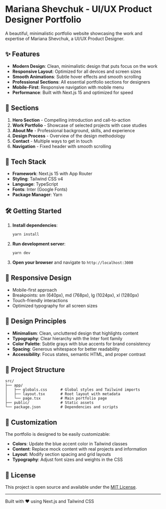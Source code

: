 # Mariana Shevchuk - UI/UX Product Designer Portfolio

A beautiful, minimalistic portfolio website showcasing the work and expertise of Mariana Shevchuk, a UI/UX Product Designer.

## ✨ Features

- **Modern Design**: Clean, minimalistic design that puts focus on the work
- **Responsive Layout**: Optimized for all devices and screen sizes
- **Smooth Animations**: Subtle hover effects and smooth scrolling
- **Professional Sections**: All essential portfolio sections for designers
- **Mobile-First**: Responsive navigation with mobile menu
- **Performance**: Built with Next.js 15 and optimized for speed

## 🎨 Sections

1. **Hero Section** - Compelling introduction and call-to-action
2. **Work Portfolio** - Showcase of selected projects with case studies
3. **About Me** - Professional background, skills, and experience
4. **Design Process** - Overview of the design methodology
5. **Contact** - Multiple ways to get in touch
6. **Navigation** - Fixed header with smooth scrolling

## 🚀 Tech Stack

- **Framework**: Next.js 15 with App Router
- **Styling**: Tailwind CSS v4
- **Language**: TypeScript
- **Fonts**: Inter (Google Fonts)
- **Package Manager**: Yarn

## 🛠️ Getting Started

1. **Install dependencies**:
   ```bash
   yarn install
   ```

2. **Run development server**:
   ```bash
   yarn dev
   ```

3. **Open your browser** and navigate to `http://localhost:3000`

## 📱 Responsive Design

- Mobile-first approach
- Breakpoints: sm (640px), md (768px), lg (1024px), xl (1280px)
- Touch-friendly interactions
- Optimized typography for all screen sizes

## 🎯 Design Principles

- **Minimalism**: Clean, uncluttered design that highlights content
- **Typography**: Clear hierarchy with the Inter font family
- **Color Palette**: Subtle grays with blue accents for brand consistency
- **Spacing**: Generous whitespace for better readability
- **Accessibility**: Focus states, semantic HTML, and proper contrast

## 📁 Project Structure

```
src/
├── app/
│   ├── globals.css      # Global styles and Tailwind imports
│   ├── layout.tsx       # Root layout with metadata
│   └── page.tsx         # Main portfolio page
├── public/              # Static assets
└── package.json         # Dependencies and scripts
```

## 🔧 Customization

The portfolio is designed to be easily customizable:

- **Colors**: Update the blue accent color in Tailwind classes
- **Content**: Replace mock content with real projects and information
- **Layout**: Modify section spacing and grid layouts
- **Typography**: Adjust font sizes and weights in the CSS

## 📄 License

This project is open source and available under the [MIT License](LICENSE).

---

Built with ❤️ using Next.js and Tailwind CSS
